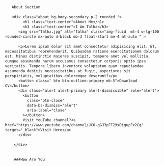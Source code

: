       About Section
       
       <div class="about bg-body-secondary p-2 rounded ">
            <h1 class="text-center">About Me</h1>
            <h3 class="text-center">I Am Talha</h3>
          <img src="Talha.jpg" alt="Talha" class="img-fluid  mt-4 w-lg-100 rounded-circle mx-auto d-block mb-3 float-start me-4 mt-auto " >
          
          <p>Lorem ipsum dolor sit amet consectetur adipisicing elit. Et, necessitatibus reprehenderit. Quibusdam ratione exercitationem dolorum est. Minus distinctio maiores suscipit, tempore amet vel mollitia, cumque assumenda harum accusamus consectetur corporis optio ipsa veritatis. Tempore libero inventore voluptatum quam repudiandae assumenda debitis necessitatibus at fugit, asperiores sit perspiciatis, voluptatibus doloremque deserunt?</p>
          <button class=" btn btn-outline-primary mb-5">Download CV</button>
          <div class="alert alert-primary alert-dismissible" role="alert">
            <button
              class="btn-close"
              data-bs-dismiss="alert"
              aria-label="Close"
            ></button>
            Visit YouTube channel?<a href="https://www.youtube.com/channel/UCO-gGJ3pFF29sDigupFx2Cg" target="_blank">Visit Here</a>
          </div>

        </div>


        ###How Are You
